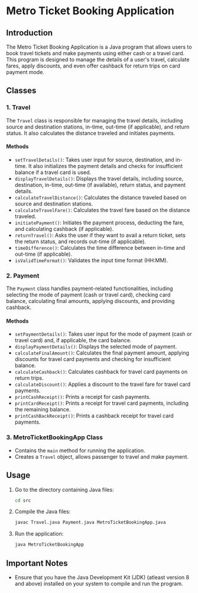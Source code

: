 # Metro Ticket Booking Application

## Introduction

The Metro Ticket Booking Application is a Java program that allows users to book travel tickets and make payments using either cash or a travel card. This program is designed to manage the details of a user's travel, calculate fares, apply discounts, and even offer cashback for return trips on card payment mode.

## Classes

### 1. Travel

The `Travel` class is responsible for managing the travel details, including source and destination stations, in-time, out-time (if applicable), and return status. It also calculates the distance traveled and initiates payments.

#### Methods

- `setTravelDetails()`: Takes user input for source, destination, and in-time. It also initializes the payment details and checks for insufficient balance if a travel card is used.
- `displayTravelDetails()`: Displays the travel details, including source, destination, in-time, out-time (if available), return status, and payment details.
- `calculateTravelDistance()`: Calculates the distance traveled based on source and destination stations.
- `calculateTravelFare()`: Calculates the travel fare based on the distance traveled.
- `initiatePayment()`: Initiates the payment process, deducting the fare, and calculating cashback (if applicable).
- `returnTravel()`: Asks the user if they want to avail a return ticket, sets the return status, and records out-time (if applicable).
- `timeDifference()`: Calculates the time difference between in-time and out-time (if applicable).
- `isValidTimeFormat()`: Validates the input time format (HH:MM).

### 2. Payment

The `Payment` class handles payment-related functionalities, including selecting the mode of payment (cash or travel card), checking card balance, calculating final amounts, applying discounts, and providing cashback.

#### Methods

- `setPaymentDetails()`: Takes user input for the mode of payment (cash or travel card) and, if applicable, the card balance.
- `displayPaymentDetails()`: Displays the selected mode of payment.
- `calculateFinalAmount()`: Calculates the final payment amount, applying discounts for travel card payments and checking for insufficient balance.
- `calculateCashback()`: Calculates cashback for travel card payments on return trips.
- `calculateDiscount()`: Applies a discount to the travel fare for travel card payments.
- `printCashReceipt()`: Prints a receipt for cash payments.
- `printCardReceipt()`: Prints a receipt for travel card payments, including the remaining balance.
- `printCashBackReceipt()`: Prints a cashback receipt for travel card payments.

### 3. MetroTicketBookingApp Class

- Contains the `main` method for running the application.
- Creates a `Travel` object, allows passenger to travel and make payment.

## Usage

1. Go to the directory containing Java files:

   ```bash
   cd src
   ```

2. Compile the Java files:

   ```bash
   javac Travel.java Payment.java MetroTicketBookingApp.java
   ```

3. Run the application:
   ```bash
   java MetroTicketBookingApp
   ```

## Important Notes

- Ensure that you have the Java Development Kit (JDK) (atleast version 8 and above) installed on your system to compile and run the program.
